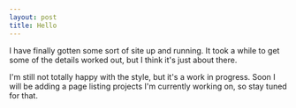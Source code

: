 ```yaml
---
layout: post
title: Hello
---
```


I have finally gotten some sort of site up and running. It took a while to get some of the details worked out, but I think it's just about there.

I'm still not totally happy with the style, but it's a work in progress. Soon I will be adding a page listing projects I'm currently working on, so stay tuned for that.
